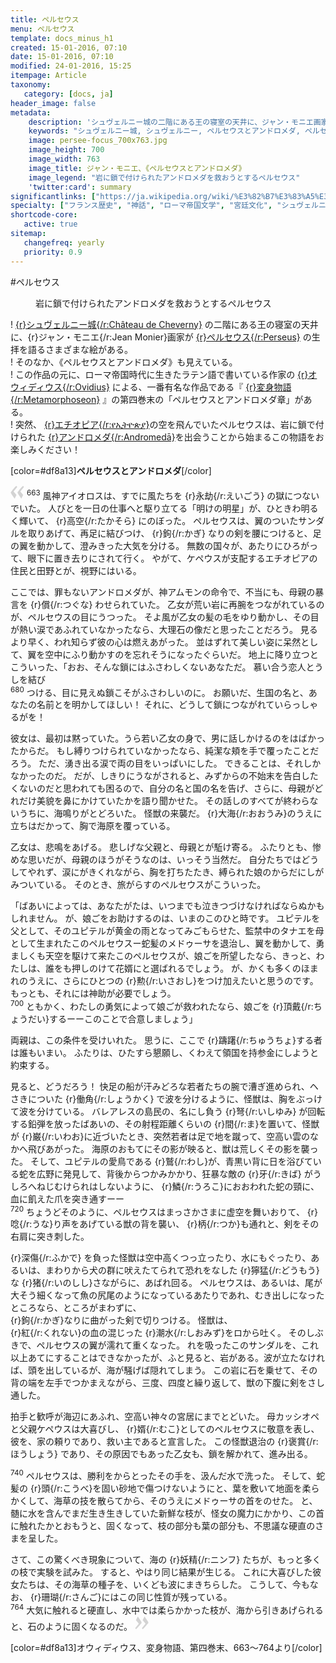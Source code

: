 ```yaml
---
title: ペルセウス
menu: ペルセウス
template: docs_minus_h1
created: 15-01-2016, 07:10
date: 15-01-2016, 07:10
modified: 24-01-2016, 15:25
itempage: Article
taxonomy:
   category: [docs, ja]
header_image: false
metadata:
    description: 'シュヴェルニー城の二階にある王の寝室の天井に、ジャン・モニエ画家が描いたペルセウスとアンドロメダ諸絵画の元に、オウィディウス作家が書いた『変身物語』の第四巻末の『ペルセウスとアンドロメダ』章を語る文書'
    keywords: "シュヴェルニー城, シュヴェルニー, ペルセウスとアンドロメダ, ペルセウス, アンドロメダ, オウィディウス, 変身物語, ジャン・モニエ, Jean MONIER, Persée et Andromède, Persée, Andromède, Cheverny, Château de Cheverny"
    image: persee-focus_700x763.jpg
    image_height: 700
    image_width: 763
    image_title: ジャン・モニエ、《ペルセウスとアンドロメダ》
    image_legend: "岩に鎖で付けられたアンドロメダを救おうとするペルセウス"
    'twitter:card': summary
significantlinks: ["https://ja.wikipedia.org/wiki/%E3%82%B7%E3%83%A5%E3%83%B4%E3%82%A7%E3%83%AB%E3%83%8B%E3%83%BC%E5%9F%8E", "https://ja.wikipedia.org/wiki/%E3%83%9A%E3%83%AB%E3%82%BB%E3%82%A6%E3%82%B9", "https://ja.wikipedia.org/wiki/%E3%82%AA%E3%82%A6%E3%82%A3%E3%83%87%E3%82%A3%E3%82%A6%E3%82%B9", "https://ja.wikipedia.org/wiki/%E5%A4%89%E8%BA%AB%E7%89%A9%E8%AA%9E", "https://ja.wikipedia.org/wiki/%E3%82%A8%E3%83%81%E3%82%AA%E3%83%94%E3%82%A2", "https://ja.wikipedia.org/wiki/%E3%82%A2%E3%83%B3%E3%83%89%E3%83%AD%E3%83%A1%E3%83%80%E3%83%BC"]
specialty: ["フランス歴史", "神話", "ローマ帝国文学", "宮廷文化", "シュヴェルニー城", "シュヴェルニー", "ペルセウスとアンドロメダ", "ペルセウス", "アンドロメダ", "オウィディウス", "変身物語", "ジャン・モニエ", "Cheverny", "Jean MONIER", "Persée et Andromède", "Persée", "Andromède", "Château de Cheverny"]
shortcode-core:
   active: true
sitemap:
   changefreq: yearly
   priority: 0.9
---
```

#ペル<wbr>セウス

<figure><picture>
<source
media="(min-width: 959px)"
sizes="(max-width: 767px) 98vw, (min-width: 959px) 50vw, 86vw"
srcset="
/user/sites/docs/pages/01.home/03.chateaux-de-la-loire/03.cheverny/02.perseus/persee-280.webp 280w,
/user/sites/docs/pages/01.home/03.chateaux-de-la-loire/03.cheverny/02.perseus/persee-380.webp 380w,
/user/sites/docs/pages/01.home/03.chateaux-de-la-loire/03.cheverny/02.perseus/persee-480.webp 480w,
/user/sites/docs/pages/01.home/03.chateaux-de-la-loire/03.cheverny/02.perseus/persee-640.webp 640w,
/user/sites/docs/pages/01.home/03.chateaux-de-la-loire/03.cheverny/02.perseus/persee_700x869.webp 700w"
type="image/webp">
<source
media="(min-width: 959px)"
sizes="(max-width: 767px) 98vw, (min-width: 959px) 50vw, 86vw"
srcset="
/user/sites/docs/pages/01.home/03.chateaux-de-la-loire/03.cheverny/02.perseus/persee-280.jpg 280w,
/user/sites/docs/pages/01.home/03.chateaux-de-la-loire/03.cheverny/02.perseus/persee-380.jpg 380w,
/user/sites/docs/pages/01.home/03.chateaux-de-la-loire/03.cheverny/02.perseus/persee-480.jpg 480w,
/user/sites/docs/pages/01.home/03.chateaux-de-la-loire/03.cheverny/02.perseus/persee-640.jpg 640w,
/user/sites/docs/pages/01.home/03.chateaux-de-la-loire/03.cheverny/02.perseus/persee_700x869.jpg 700w"
>
<source
sizes="(max-width: 767px) 98vw, (min-width: 959px) 50vw, 86vw"
srcset="
/user/sites/docs/pages/01.home/03.chateaux-de-la-loire/03.cheverny/02.perseus/persee-focus-280.webp 280w,
/user/sites/docs/pages/01.home/03.chateaux-de-la-loire/03.cheverny/02.perseus/persee-focus-380.webp 380w,
/user/sites/docs/pages/01.home/03.chateaux-de-la-loire/03.cheverny/02.perseus/persee-focus-480.webp 480w,
/user/sites/docs/pages/01.home/03.chateaux-de-la-loire/03.cheverny/02.perseus/persee-focus-640.webp 640w,
/user/sites/docs/pages/01.home/03.chateaux-de-la-loire/03.cheverny/02.perseus/persee-focus_700x763.webp 700w"
>
<img　src="/user/sites/docs/pages/01.home/03.chateaux-de-la-loire/03.cheverny/02.perseus/persee-focus_700x763.jpg" alt="ジャン・モニエ、《ペルセウスとアンドロメダ》"　title="ジャン・モニエ、《ペルセウスとアンドロメダ》" class="class-diane-img"
sizes="(max-width: 767px) 98vw, (min-width: 959px) 50vw, 86vw"
srcset="
/user/sites/docs/pages/01.home/03.chateaux-de-la-loire/03.cheverny/02.perseus/persee-focus-280.jpg 280w,
/user/sites/docs/pages/01.home/03.chateaux-de-la-loire/03.cheverny/02.perseus/persee-focus-380.jpg 380w,
/user/sites/docs/pages/01.home/03.chateaux-de-la-loire/03.cheverny/02.perseus/persee-focus-480.jpg 480w,
/user/sites/docs/pages/01.home/03.chateaux-de-la-loire/03.cheverny/02.perseus/persee-focus-640.jpg 640w,
/user/sites/docs/pages/01.home/03.chateaux-de-la-loire/03.cheverny/02.perseus/persee-focus_700x763.jpg 700w"
>
</picture><figcaption>岩に鎖で付けられた<wbr>アンドロメダを救おうと<wbr>するペルセウス</figcaption></figure>

! [{r}シュヴェルニー城{/r:Château&#160;de&#160;Cheverny}][1] の二階にある王の<wbr>寝室の天井に、{r}ジャン・モニエ{/r:Jean&#160;Monier}画家が [{r}ペルセウス{/r:Perseus}][2] の生拝を語る<wbr>さまざまな絵がある。  
! そのなか、《ペルセウスと<wbr>アンドロメダ》も見えている。  
! この作品の元に、ローマ帝国時代に<wbr>生きたラテン語で<wbr>書いている作家の [{r}オウィディウス{/r:Ovidius}][3] による、一番有名な<wbr>作品である『 [{r}変身物語{/r:Metamorphoseon}][4] 』の第四巻末の「ペルセウスと<wbr>アンドロメダ章」がある。  
! 突然、 [{r}エチオピア{/r:የኢትዮጵያ}][5]の<wbr>空を飛んでいた<wbr>ペルセウスは、岩に鎖で付けられた [{r}アンドロメダ{/r:Andromedā}][6]を<wbr>出会うことから始まる<wbr>この物語を<wbr>お楽しみください！

[color=#df8a13]**ペルセウスと<wbr>アンドロメダ**[/color]

<span><svg xmlns="http://www.w3.org/2000/svg" version="1" width="22px" height="22px" viewBox="0 0 78 78" fill="lightgrey" opacity="1"><path d="M76.5 9.0009L57.0898 32.605c-.88226 1.10283-.88226 1.54397-.88226 1.76454 0 1.10286 1.76455 3.30857 2.8674 4.632l13.0167 14.99877L61.50123 74.9545 50.4727 59.51456c-2.87047-3.97028-10.80793-15.88413-10.80793-19.19267 0-1.76458.6617-2.4263 6.6171-9.7051C60.8395 12.74754 63.04522 10.98297 70.98575 3.0455L76.5 9.00092zm-38.16172 0L18.9281 32.605c-.88228 1.10283-.88228 1.54397-.88228 1.76454 0 1.10286 1.76457 3.30857 2.86742 4.632L33.92688 54.0003 23.3395 74.9545 12.30793 59.51456C9.44053 55.54428 1.5 43.63043 1.5 40.3219c0-1.76458.6617-2.4263 6.6171-9.7051C22.67475 12.74754 24.88043 10.98297 32.82097 3.0455l5.51732 5.9554z"/></svg></span>
<sup>663</sup> 
風神アイオロスは、すでに風たちを {r}永劫{/r:えいごう} の<wbr>獄につないでいた。
人びとを一日の仕事へと<wbr>駆り立てる「明けの明星」が、ひときわ明るく<wbr>輝いて、 {r}高空{/r:たかそら} に<wbr>のぼった。
ペルセウスは、翼のついたサンダルを<wbr>取りあげて、再足に<wbr>結びつけ、 {r}鉤{/r:かぎ} なりの剣を<wbr>腰につけると、足の翼を<wbr>動かして、澄みきった<wbr>大気を分ける。
無数の<wbr>国々が、あたりに<wbr>ひろがって、眼下に置き<wbr>去りにされて行く。
やがて、ケペウスが<wbr>支配するエチオピアの<wbr>住民と田野とが、視野に<wbr>はいる。

ここでは、罪もない<wbr>アンドロメダが、神アムモンの命令で、不当にも、母親の暴言を {r}償{/r:つぐな} わせられていた。
乙女が荒い岩に再腕を<wbr>つながれているのが、ペルセウスの目に<wbr>うつった。
そよ風が乙女の髪の毛を<wbr>ゆり動かし、その目が<wbr>熱い涙で<wbr>あふれていなかったなら、大理石の像だと<wbr>思ったことだろう。
見るより早く、われ知らず<wbr>彼の心は燃えあがった。
並はずれて美しい姿に<wbr>呆然として、翼を空中に<wbr>ふり動かすのを忘れそうに<wbr>なったぐらいだ。
地上に降り立つとこう<wbr>いった、「おお、そんな<wbr>鎖にはふさわしくない<wbr>あなただ。
慕い合う<wbr>恋人とうしを結び  
<sup>680</sup> 
つける、目に見えぬ<wbr>鎖こそがふさわしいのに。
お願いだ、生国の名と、あなたの名前とを<wbr>明かしてほしい！
それに、どうして鎖に<wbr>つながれて<wbr>いらっしゃるがを！

彼女は、最初は<wbr>黙っていた。うら若い<wbr>乙女の身で、男に話し<wbr>かけるのを<wbr>はばかったからだ。
もし縛りつけられて<wbr>いなかったなら、純潔な頬を手で<wbr>覆ったことだろう。
ただ、湧き出る涙で両の目を<wbr>いっぱいにした。
できることは、それしか<wbr>なかったのだ。
だが、しきりにうながされると、みずからの不始末を<wbr>告白したくないのだと<wbr>思われても困るので、自分の名と国の名を告げ、さらに、母親がどれだけ<wbr>美貌を鼻にかけていたかを<wbr>語り聞かせた。
その話しの<wbr>すべてが終わらないうちに、海鳴りがとどろいた。
怪獣の来襲だ。
 {r}大海{/r:おおうみ}の<wbr>うえに立ちはだかって、胸で海原を覆っている。

乙女は、悲鳴をあげる。
悲しげな父親と、母親とが駈け寄る。
ふたりとも、惨めな思いだが、母親のほうがそうなのは、いっそう当然だ。
自分たちではどうして<wbr>やれず、涙にが<wbr>きくれながら、胸を打ち<wbr>たたき、縛られた娘の<wbr>からだにしが<wbr>みついている。
そのとき、旅がらすのペルセウスが<wbr>こういった。

「ばあいによっては、あなたがたは、いつまでも<wbr>泣きつづけなければ<wbr>ならぬかもしれません。
が、娘ごをお助け<wbr>するのは、いまのこの<wbr>ひと時です。
ユピテルを<wbr>父として、そのユピテルが<wbr>黄金の雨となって<wbr>みごもらせた、監禁中のタナエを母として<wbr>生まれたこのペルセウス<wbr>ー蛇髪のメドゥーサを<wbr>退治し、翼を動かして、勇ましくも天空を<wbr>駆けて来たこの<wbr>ペルセウスが、娘ごを所望したなら、きっと、わたしは、誰をも押しのけて花婿にと<wbr>選ばれるでしょう。
が、かくも多くのほまれの<wbr>うえに、さらにひとつの {r}勲{/r:いさおし}をつけ加えたいと<wbr>思うのです。
もっとも、それには神助が<wbr>必要でしょう。  
<sup>700</sup> 
ともかく、わたしの<wbr>勇気によって娘ごが<wbr>救われたなら、娘ごを {r}頂戴{/r:ちょうだい}するーーこのことで<wbr>合意しましょう」

両親は、この条件を<wbr>受けいれた。
思うに、ここで {r}躊躇{/r:ちゅうちょ}する者は<wbr>誰もいまい。
ふたりは、ひたすら懇願し、くわえて<wbr>領国を持参金にしようと<wbr>約束する。

見ると、どうだろう！ 快足の船が汗みどろな<wbr>若者たちの腕で漕ぎ<wbr>進められ、ヘさきについた {r}働角{/r:しょうかく} で波を分ける<wbr>ように、怪獣は、胸を<wbr>ぶっけて波を分けている。
バレアレスの島民の、名にし負う {r}弩{/r:いしゆみ} が回転する<wbr>鉛弾を放ったばあいの、その射程距離くらいの {r}間{/r:ま}を<wbr>置いて、怪獣が {r}巌{/r:いわお}に<wbr>近づいたとき、突然若者は<wbr>足で地を蹴って、空高い<wbr>雲のなかへ飛びあがった。
海原のおもてにその影が<wbr>映ると、獣は荒しくその影を<wbr>襲った。
そして、ユピテルの<wbr>愛鳥である {r}鷲{/r:わし}が、青黒い背に日を浴びて<wbr>いる蛇を広野に発見して、背後からつかみかかり、狂暴な敵の {r}牙{/r:きば} がうしろへ<wbr>ねじむけられはしない<wbr>ように、 {r}鱗{/r:うろこ}に<wbr>おおわれた<wbr>蛇の頸に、血に飢えた爪を<wbr>突き通すーー  
<sup>720</sup> 
ちょうどそのように、ペルセウスはまっさか<wbr>さまに虚空を舞いおりて、 {r}唸{/r:うな}り声をあげている<wbr>獣の背を襲い、 {r}柄{/r:つか}も<wbr>通れと、剣をその右肩に<wbr>突き刺した。

 {r}深傷{/r:ふかで} を負った怪獣は<wbr>空中高くつっ立ったり、水にもぐったり、あるいは、まわりから犬の<wbr>群に吠えたてられて恐れを<wbr>なした {r}獰猛{/r:どうもう}な {r}猪{/r:いのしし}さ<wbr>ながらに、あばれ回る。
ペルセウスは、あるいは、尾が大そう細くなって魚の<wbr>尻尾のようになっている<wbr>あたりであれ、むき出しに<wbr>なったところなら、ところがまわずに、  
{r}鉤{/r:かぎ}なりに<wbr>曲がった剣で<wbr>切りつける。
怪獣は、  
{r}紅{/r:くれない}の<wbr>血の混じった {r}潮水{/r:しおみず}を<wbr>ロから吐く。
そのしぶきで、ペルセウスの<wbr>翼が濡れて重くなった。
れを吸ったこのサンダルを、これ以上あてにする<wbr>ことはできなかったが、ふと見ると、岩がある。波が立たなければ、頭を<wbr>出しているが、海が騒げば<wbr>隠れてしまう。
この岩に<wbr>石を乗せて、その背の端を左手で<wbr>つかまえながら、三度、四度と繰り返して、獣の<wbr>下腹に剣をさし通した。

拍手と歓呼が海辺に<wbr>あふれ、空高い神々の宮居にまで<wbr>とどいた。
母カッシオペと<wbr>父親ケペウスは大喜びし、 {r}婿{/r:むこ}としてのペルセウスに<wbr>敬意を表し、彼を、家の<wbr>頼りであり、救い主で<wbr>あると宣言した。
この<wbr>怪獣退治の {r}褒賞{/r:ほうしょう} であり、その原因でもあった乙女も、鎖を解かれて、進み出る。

<sup>740</sup> 
ペルセウスは、勝利をからとったその手を、汲んだ水で洗った。
そして、蛇髪の {r}頭{/r:こうべ}を<wbr>固い砂地で傷つけない<wbr>ようにと、葉を敷いて<wbr>地面を柔らかくして、海草の<wbr>技を散らてから、そのうえにメドゥーサの<wbr>首をのせた。
と、髄に水を<wbr>含んでまだ生き生き<wbr>していた新鮮な枝が、怪女の魔力にかかり、この首に触れたかと<wbr>おもうと、固くなって、枝の部分も葉の部分も、不思議な硬直のさまを<wbr>呈した。

さて、この驚くべき現象に<wbr>ついて、海の {r}妖精{/r:ニンフ} たちが、もっと多くの枝で実験を<wbr>試みた。
すると、やはり<wbr>同じ結果が生じる。
これに<wbr>大喜びした彼女たちは、その海草の種子を、いくども<wbr>波にまき<wbr>ちらした。
こうして、今もなお、 {r}珊瑚{/r:さんご}にはこの<wbr>同じ性質が残っている。  
<sup>764</sup> 
大気に触れると硬直し、水中では柔らかかった枝が、海から引きあげられると、石のように固くなるのだ。
 <span><svg xmlns="http://www.w3.org/2000/svg" version="1" width="22px" height="22px" viewBox="0 0 78 78" fill="lightgrey" opacity="1"><path d="M1.5 68.9991L20.9102 45.395c.88226-1.10283.88226-1.54397.88226-1.76454 0-1.10286-1.76455-3.30857-2.8674-4.632L5.90836 23.9997 16.49877 3.0455 27.5273 18.48544c2.87047 3.97028 10.80793 15.88413 10.80793 19.19267 0 1.76458-.6617 2.4263-6.6171 9.7051C17.1605 65.25246 14.95478 67.01703 7.01425 74.9545L1.5 68.99908zm38.16172 0L59.0719 45.395c.88228-1.10283.88228-1.54397.88228-1.76454 0-1.10286-1.76457-3.30857-2.86742-4.632L44.07312 23.9997 54.6605 3.0455l11.03157 15.43992C68.55947 22.45572 76.5 34.36957 76.5 37.6781c0 1.76458-.6617 2.4263-6.6171 9.7051C55.32526 65.25246 53.11957 67.01703 45.17904 74.9545l-5.51732-5.9554z"/></svg></span>  

[color=#df8a13]オウィディウス、変身物語、第四巻末、663～764より[/color]

[1]: https://ja.wikipedia.org/wiki/%E3%82%B7%E3%83%A5%E3%83%B4%E3%82%A7%E3%83%AB%E3%83%8B%E3%83%BC%E5%9F%8E "https://ja.wikipedia.org/wiki/シュヴェルニー城"
[2]: https://ja.wikipedia.org/wiki/%E3%83%9A%E3%83%AB%E3%82%BB%E3%82%A6%E3%82%B9　"https://ja.wikipedia.org/wiki/ペルセウス"
[3]: https://ja.wikipedia.org/wiki/%E3%82%AA%E3%82%A6%E3%82%A3%E3%83%87%E3%82%A3%E3%82%A6%E3%82%B9 "https://ja.wikipedia.org/wiki/オウィディウス"
[4]: https://ja.wikipedia.org/wiki/%E5%A4%89%E8%BA%AB%E7%89%A9%E8%AA%9E "https://ja.wikipedia.org/wiki/変身物語"
[5]: https://ja.wikipedia.org/wiki/%E3%82%A8%E3%83%81%E3%82%AA%E3%83%94%E3%82%A2 "https://ja.wikipedia.org/wiki/エチオピア"
[6]: https://ja.wikipedia.org/wiki/%E3%82%A2%E3%83%B3%E3%83%89%E3%83%AD%E3%83%A1%E3%83%80%E3%83%BC "https://ja.wikipedia.org/wiki/アンドロメダ"